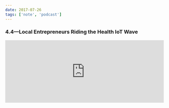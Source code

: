 ```yaml
---
date: 2017-07-26
tags: ['note', 'podcast']
---
```


### 4.4—Local Entrepreneurs Riding the Health IoT Wave

<iframe
  height="200px"
  width="100%"
  frameborder="no"
  scrolling="no"
  seamless
  src="https://widget.spreaker.com/player?episode_id=12400482&theme=light&autoplay=false&playlist=false"
></iframe>
